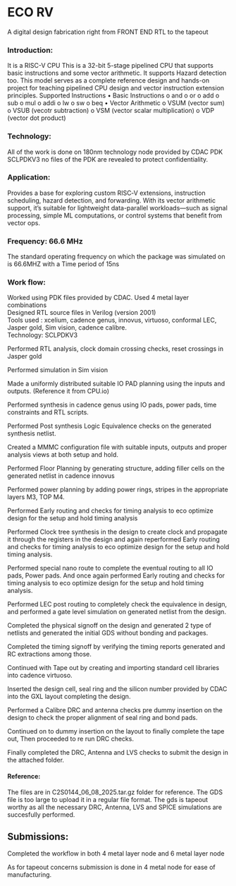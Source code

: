 # ECO RV
A digital design fabrication right from FRONT END RTL to the tapeout

### Introduction:
It is a RISC-V CPU
This is a 32-bit 5-stage pipelined CPU that supports basic instructions and some vector arithmetic.
It supports Hazard detection too.
This model serves as a complete reference design and hands-on project for teaching pipelined CPU design and vector instruction extension principles.
Supported Instructions
•	Basic Instructions
o	and
o	or
o	add
o	sub
o	mul
o	addi
o	lw
o	sw
o	beq
•	Vector Arithmetic
o	VSUM (vector sum)
o	VSUB (vecotr subtraction)
o	VSM (vector scalar multiplication)
o	VDP (vector dot product)

### Technology:
All of the work is done on 180nm technology node provided by CDAC PDK SCLPDKV3 no files of the PDK are revealed to protect confidentiality.

### Application:
Provides a base for exploring custom RISC‑V extensions, instruction scheduling, hazard detection, and forwarding. 
With its vector arithmetic support, it’s suitable for lightweight data-parallel workloads—such as signal processing, simple ML computations, or control systems that benefit from vector ops.

### Frequency:  66.6 MHz
The standard operating frequency on which the package was simulated on is 66.6MHZ with a Time period of 15ns 

### Work flow: 
Worked using PDK files provided by CDAC. Used 4 metal layer combinations<br> 
Designed RTL source files in Verilog (version 2001) <br>
Tools used : xcelium, cadence genus, innovus, virtuoso, conformal LEC, Jasper gold, Sim vision, cadence calibre. <br>
Technology: SCLPDKV3 <br>

Performed RTL analysis, clock domain crossing checks, reset crossings in Jasper gold <br>

Performed simulation in Sim vision <br>

Made a uniformly distributed suitable IO PAD planning using the inputs and outputs. (Reference it from CPU.io) <br>

Performed synthesis in cadence genus using IO pads,  power pads, time constraints and RTL scripts. <br>

Performed Post synthesis Logic Equivalence checks on the generated synthesis netlist. <br>

Created a MMMC configuration file with suitable inputs, outputs and proper analysis views at both setup and hold. <br>

Performed Floor Planning by generating structure, adding filler cells on the generated netlist in cadence innovus <br>

Performed power planning by adding power rings, stripes in the appropriate layers M3, TOP M4. <br>

Performed Early routing and checks for timing analysis to eco optimize design for the setup and hold timing analysis <br>

Performed Clock tree synthesis in the design to create clock and propagate it through the registers in the design and again reperformed Early routing and checks for timing analysis to eco optimize design for the setup and hold timing analysis. <br>

Performed special nano route to complete the eventual routing to all IO pads, Power pads. And once again performed Early routing and checks for timing analysis to eco optimize design for the setup and hold timing analysis.<br>

Performed LEC post routing to completely check the equivalence in design, and performed a gate level simulation on generated netlist from the design. <br>

Completed the physical signoff on the design and generated 2 type of netlists and generated the initial GDS without bonding and packages. <br>

Completed the timing signoff by verifying the timing reports generated and RC extractions among those. <br>

Continued with Tape out by creating and importing standard cell libraries into cadence virtuoso. <br>

Inserted the design cell, seal ring and the silicon number provided by CDAC into the GXL layout completing the design. <br>

Performed a Calibre DRC and antenna checks pre dummy insertion on the design to check the proper alignment of seal ring and bond pads. <br>

Continued on to dummy insertion on the layout to finally complete the tape out, Then proceeded to re run DRC checks. <br>

Finally completed the DRC, Antenna and LVS checks to submit the design in the attached folder.

#### Reference:
The files are in C2S0144_06_08_2025.tar.gz folder for reference. The GDS file is too large to upload it in a regular file format. The gds is tapeout worthy as all the necessary DRC, Antenna, LVS and SPICE simulations are succesfully performed.

## Submissions:
Completed the workflow in both 4 metal layer node and 6 metal layer node <br>

As for tapeout concerns submission is done in 4 metal node for ease of manufacturing.

